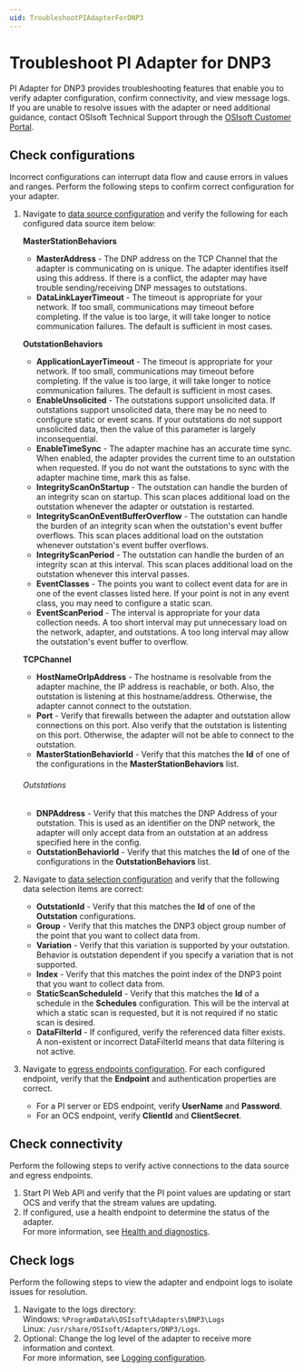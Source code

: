 ```yaml
---
uid: TroubleshootPIAdapterForDNP3
---
```


# Troubleshoot PI Adapter for DNP3

PI Adapter for DNP3 provides troubleshooting features that enable you to verify adapter configuration, confirm connectivity, and view message logs. If you are unable to resolve issues with the adapter or need additional guidance, contact OSIsoft Technical Support through the [OSIsoft Customer Portal](https://my.osisoft.com/).

## Check configurations

Incorrect configurations can interrupt data flow and cause errors in values and ranges. Perform the following steps to confirm correct configuration for your adapter.

1. Navigate to [data source configuration](xref:PIAdapterForDNP3DataSourceConfiguration) and verify the following for each configured data source item below:

      **MasterStationBehaviors**
      * **MasterAddress** - The DNP address on the TCP Channel that the adapter is communicating on is unique. The adapter identifies itself using this address. If there is a conflict, the adapter may have trouble sending/receiving DNP messages to outstations. 
      * **DataLinkLayerTimeout** - The timeout is appropriate for your network. If too small, communications may timeout before completing. If the value is too large, it will take longer to notice communication failures. The default is sufficient in most cases. 
      
      **OutstationBehaviors**
      * **ApplicationLayerTimeout** - The timeout is appropriate for your network. If too small, communications may timeout before completing. If the value is too large, it will take longer to notice communication failures. The default is sufficient in most cases. 
      * **EnableUnsolicited** - The outstations support unsolicited data. If outstations support unsolicited data, there may be no need to configure static or event scans. If your outstations do not support unsolicited data, then the value of this parameter is largely inconsequential. 
      * **EnableTimeSync** - The adapter machine has an accurate time sync. When enabled, the adapter provides the current time to an outstation when requested. If you do not want the outstations to sync with the adapter machine time, mark this as false. 
      * **IntegrityScanOnStartup** - The outstation can handle the burden of an integrity scan on startup. This scan places additional load on the outstation whenever the adapter or outstation is restarted. 
      * **IntegrityScanOnEventBufferOverflow** - The outstation can handle the burden of an integrity scan when the outstation's event buffer overflows. This scan places additional load on the outstation whenever outstation's event buffer overflows. 
      * **IntegrityScanPeriod** - The outstation can handle the burden of an integrity scan at this interval. This scan places additional load on the outstation whenever this interval passes. 
      * **EventClasses** - The points you want to collect event data for are in one of the event classes listed here. If your point is not in any event class, you may need to configure a static scan. 
      * **EventScanPeriod** - The interval is appropriate for your data collection needs. A too short interval may put unnecessary load on the network, adapter, and outstations. A too long interval may allow the outstation's event buffer to overflow. 

      **TCPChannel**
      * **HostNameOrIpAddress** - The hostname is resolvable from the adapter machine, the IP address is reachable, or both. Also, the outstation is listening at this hostname/address. Otherwise, the adapter cannot connect to the outstation. 
      * **Port** - Verify that firewalls between the adapter and outstation allow connections on this port. Also verify that the outstation is listenting on this port. Otherwise, the adapter will not be able to connect to the outstation. 
      * **MasterStationBehaviorId** - Verify that this matches the **Id** of one of the configurations in the **MasterStationBehaviors** list. 
      
      ###### Outstations 
      * **DNPAddress** - Verify that this matches the DNP Address of your outstation. This is used as an identifier on the DNP network, the adapter will only accept data from an outstation at an address specified here in the config. 
      * **OutstationBehaviorId** - Verify that this matches the **Id** of one of the configurations in the **OutstationBehaviors** list. 

2. Navigate to [data selection configuration](xref:PIAdapterForDNP3DataSelectionConfiguration) and verify that the following data selection items are correct:

      * **OutstationId** - Verify that this matches the **Id** of one of the **Outstation** configurations. 
      * **Group** - Verify that this matches the DNP3 object group number of the point that you want to collect data from. 
      * **Variation** - Verify that this variation is supported by your outstation. Behavior is outstation dependent if you specify a variation that is not supported. 
      * **Index** - Verify that this matches the point index of the DNP3 point that you want to collect data from. 
      * **StaticScanScheduleId** - Verify that this matches the **Id** of a schedule in the **Schedules** configuration. This will be the interval at which a static scan is requested, but it is not required if no static scan is desired. 
      * **DataFilterId** - If configured, verify the referenced data filter exists.<br> A non-existent or incorrect DataFilterId  means that data filtering is not active.

3. Navigate to [egress endpoints configuration](xref:EgressEndpointsConfiguration). For each configured endpoint, verify that the **Endpoint** and authentication properties are correct.

    * For a PI server or EDS endpoint, verify **UserName** and **Password**.
    * For an OCS endpoint, verify **ClientId** and **ClientSecret**.

## Check connectivity

Perform the following steps to verify active connections to the data source and egress endpoints.

1. Start PI Web API and verify that the PI point values are updating or start OCS and verify that the stream values are updating.
2. If configured, use a health endpoint to determine the status of the adapter.<br>For more information, see [Health and diagnostics](xref:HealthAndDiagnostics).

## Check logs

Perform the following steps to view the adapter and endpoint logs to isolate issues for resolution.

1. Navigate to the logs directory:<br>
    Windows: `%ProgramData%\OSIsoft\Adapters\DNP3\Logs`<br>
    Linux: `/usr/share/OSIsoft/Adapters/DNP3/Logs`.
2. Optional: Change the log level of the adapter to receive more information and context.<br>For more information, see [Logging configuration](xref:LoggingConfiguration).

